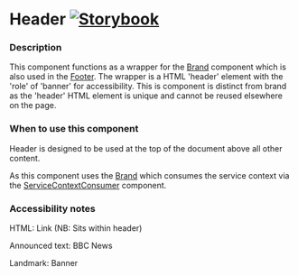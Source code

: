 # Header [![Storybook](https://github.com/storybooks/press/blob/master/badges/storybook.svg)](https://simorghstorybook.now.sh/?selectedKind=Header)

### Description
This component functions as a wrapper for the [Brand](../Brand) component which is also used in the [Footer](../Footer). The wrapper is a HTML 'header' element with the 'role' of 'banner' for accessibility. This is component is distinct from brand as the 'header' HTML element is unique and cannot be reused elsewhere on the page.
	
### When to use this component
Header is designed to be used at the top of the document above all other content.

As this component uses the [Brand](../Brand) which consumes the service context via the [ServiceContextConsumer](../ServiceContextConsumer) component.

### Accessibility notes
HTML: 
Link (NB: Sits within header)

Announced text:
BBC News

Landmark:
Banner
